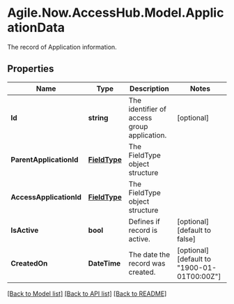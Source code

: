 # Agile.Now.AccessHub.Model.ApplicationData
The record of Application information.

## Properties

Name | Type | Description | Notes
------------ | ------------- | ------------- | -------------
**Id** | **string** | The identifier of  access group application. | [optional] 
**ParentApplicationId** | [**FieldType**](FieldType.md) | The FieldType object structure | 
**AccessApplicationId** | [**FieldType**](FieldType.md) | The FieldType object structure | 
**IsActive** | **bool** | Defines if record is active. | [optional] [default to false]
**CreatedOn** | **DateTime** | The date the record was created. | [optional] [default to "1900-01-01T00:00Z"]

[[Back to Model list]](../../README.md#documentation-for-models) [[Back to API list]](../../README.md#documentation-for-api-endpoints) [[Back to README]](../../README.md)

